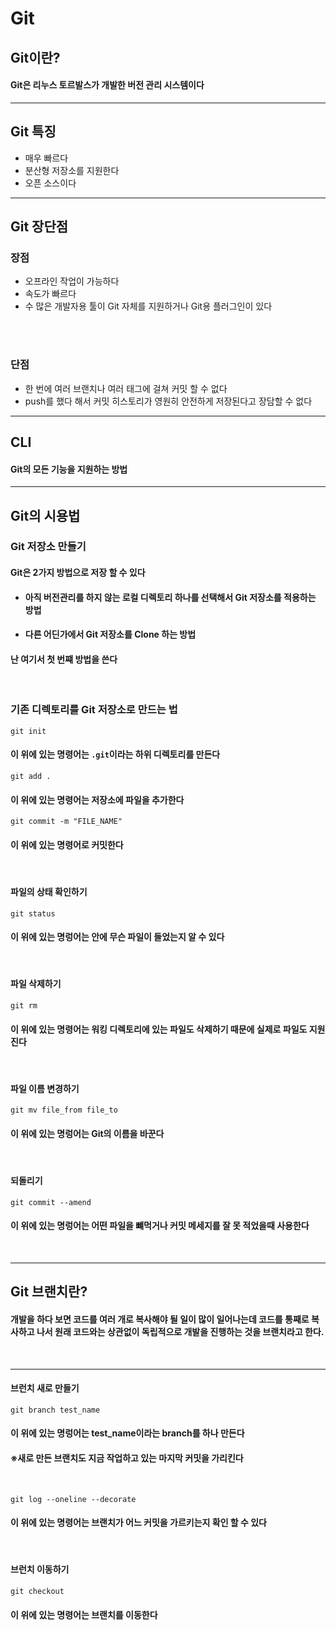 # Git

## Git이란?
#### Git은 리누스 토르발스가 개발한 버전 관리 시스템이다
- - -
## Git 특징
* 매우 빠르다
* 분산형 저장소를 지원한다
* 오픈 소스이다
- - -
##  Git 장단점
### 장점
* 오프라인 작업이 가능하다
* 속도가 빠르다
* 수 많은 개발자용 툴이 Git 자체를 지원하거나 Git용 플러그인이 있다
<br>
<br>

### 단점
* 한 번에 여러 브랜치나 여러 태그에 걸쳐 커밋 할 수 없다
* push를 했다 해서 커밋 히스토리가 영원히 안전하게 저장된다고 장담할 수 없다
- - -
## CLI
#### Git의 모든 기능을 지원하는 방법
- - - 
## Git의 시용법
### Git 저장소 만들기
#### Git은 2가지 방법으로 저장 할 수 있다
* #### 아직 버전관리를 하지 않는 로컬 디렉토리 하나를 선택해서 Git 저장소를 적용하는 방법  
* #### 다른 어딘가에서 Git 저장소를 Clone 하는 방법
#### 난 여기서 첫 번쨰 방법을 쓴다
<br>

### 기존 디렉토리를 Git 저장소로 만드는 법
```
git init
```
#### 이 위에 있는 명령어는 ` .git `이라는 하위 디렉토리를 만든다
```
git add .
```
#### 이 위에 있는 명령어는 저장소에 파일을 추가한다
```
git commit -m "FILE_NAME"
```
#### 이 위에 있는 명령어로 커밋한다
<br>

#### 파일의 상태 확인하기 
```
git status
```
#### 이 위에 있는 명렁어는 안에 무슨 파일이 들었는지 알 수 있다
<br>

#### 파일 삭제하기
```
git rm
```
#### 이 위에 있는 명령어는 워킹 디렉토리에 있는 파일도 삭제하기 때문에 실제로 파일도 지원진다
<br>

#### 파일 이름 변경하기
```
git mv file_from file_to
```
#### 이 위에 있는 명렁어는 Git의 이름을 바꾼다
<br>

#### 되돌리기
```
git commit --amend
```
#### 이 위에 있는 명렁어는 어떤 파일을 뺴먹거나 커밋 메세지를 잘 못 적었을때 사용한다
<br>

- - -
## Git 브랜치란?
#### 개발을 하다 보면 코드를 여러 개로 복사해야 될 일이 많이 일어나는데 코드를 통째로 복사하고 나서 원래 코드와는 상관없이 독립적으로 개발을 진행하는 것을 브랜치라고 한다.
<br>

- - -

#### 브런치 새로 만들기
```
git branch test_name
```
#### 이 위에 있는 명렁어는 test_name이라는 branch를 하나 만든다
#### ※새로 만든 브랜치도 지금 작업하고 있는 마지막 커밋을 가리킨다
<br>

```
git log --oneline --decorate
```
#### 이 위에 있는 명령어는 브랜치가 어느 커밋을 가르키는지 확인 할 수 있다
<br>

#### 브런치 이동하기
```
git checkout
```
#### 이 위에 있는 명령어는 브랜치를 이동한다
<br>